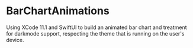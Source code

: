 # BarChartAnimations
Using XCode 11.1 and SwiftUI to build an animated bar chart and treatment for darkmode support, respecting the theme that is running on the user's device.
